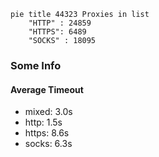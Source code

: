 
```mermaid
pie title 44323 Proxies in list
    "HTTP" : 24859
    "HTTPS": 6489
    "SOCKS" : 18095
```

### Some Info
#### Average Timeout

- mixed: 3.0s
- http: 1.5s
- https: 8.6s
- socks: 6.3s